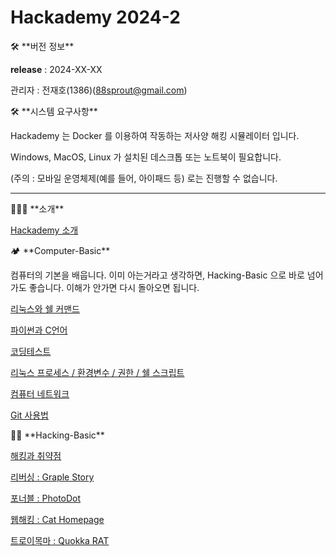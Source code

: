# Hackademy 2024-2

<aside>
🛠 **버전 정보**

**release** : 2024-XX-XX

관리자 : 전재호(1386)(88sprout@gmail.com)

</aside>

<aside>
🛠 **시스템 요구사항**

Hackademy 는 Docker 를 이용하여 작동하는 저사양 해킹 시뮬레이터 입니다.

Windows, MacOS, Linux 가 설치된 데스크톱 또는 노트북이 필요합니다.

(주의 : 모바일 운영체제(예를 들어, 아이패드 등) 로는 진행할 수 없습니다. 

</aside>

---

<aside>
👨🏻‍💻 **소개**

[Hackademy 소개](Hackademy%20%E1%84%89%E1%85%A9%E1%84%80%E1%85%A2%20ece1e2557dab489e95ac0416f4dac0df.md)

</aside>

<aside>
🏕️ **Computer-Basic**

컴퓨터의 기본을 배웁니다. 이미 아는거라고 생각하면, Hacking-Basic 으로 바로 넘어가도 좋습니다. 이해가 안가면 다시 돌아오면 됩니다.

[리눅스와 쉘 커맨드](%E1%84%85%E1%85%B5%E1%84%82%E1%85%AE%E1%86%A8%E1%84%89%E1%85%B3%E1%84%8B%E1%85%AA%20%E1%84%89%E1%85%B0%E1%86%AF%20%E1%84%8F%E1%85%A5%E1%84%86%E1%85%A2%E1%86%AB%E1%84%83%E1%85%B3%2001b39c0eb34c423696425193d69d5344.md)

[파이썬과 C언어](%E1%84%91%E1%85%A1%E1%84%8B%E1%85%B5%E1%84%8A%E1%85%A5%E1%86%AB%E1%84%80%E1%85%AA%20C%E1%84%8B%E1%85%A5%E1%86%AB%E1%84%8B%E1%85%A5%208101ad709b524fe99f1ce9911c3429a7.md)

[코딩테스트](%E1%84%8F%E1%85%A9%E1%84%83%E1%85%B5%E1%86%BC%E1%84%90%E1%85%A6%E1%84%89%E1%85%B3%E1%84%90%E1%85%B3%20e19c72a5b24144f3942d55ca9ead2265.md)

[리눅스 프로세스 / 환경변수 / 권한 / 쉘 스크립트](%E1%84%85%E1%85%B5%E1%84%82%E1%85%AE%E1%86%A8%E1%84%89%E1%85%B3%20%E1%84%91%E1%85%B3%E1%84%85%E1%85%A9%E1%84%89%E1%85%A6%E1%84%89%E1%85%B3%20%E1%84%92%E1%85%AA%E1%86%AB%E1%84%80%E1%85%A7%E1%86%BC%E1%84%87%E1%85%A7%E1%86%AB%E1%84%89%E1%85%AE%20%E1%84%80%E1%85%AF%E1%86%AB%E1%84%92%E1%85%A1%E1%86%AB%20%E1%84%89%E1%85%B0%E1%86%AF%20%E1%84%89%E1%85%B3%E1%84%8F%E1%85%B3%E1%84%85%E1%85%B5%E1%86%B8%E1%84%90%E1%85%B3%2027e5bc9594f24f31b4f55229153bafdf.md)

[컴퓨터 네트워크](%E1%84%8F%E1%85%A5%E1%86%B7%E1%84%91%E1%85%B2%E1%84%90%E1%85%A5%20%E1%84%82%E1%85%A6%E1%84%90%E1%85%B3%E1%84%8B%E1%85%AF%E1%84%8F%E1%85%B3%20f3ebbd4967b1401c8ec7cd2fcf8153b9.md)

[Git 사용법](Git%20%E1%84%89%E1%85%A1%E1%84%8B%E1%85%AD%E1%86%BC%E1%84%87%E1%85%A5%E1%86%B8%206124abf9dfa44b83af314eae42fe1d2b.md)

</aside>

<aside>
🥷🏻 **Hacking-Basic**

[해킹과 취약점](%E1%84%92%E1%85%A2%E1%84%8F%E1%85%B5%E1%86%BC%E1%84%80%E1%85%AA%20%E1%84%8E%E1%85%B1%E1%84%8B%E1%85%A3%E1%86%A8%E1%84%8C%E1%85%A5%E1%86%B7%208f872d9442044916a97ac4012b5e005d.md)

[리버싱 : Graple Story](%E1%84%85%E1%85%B5%E1%84%87%E1%85%A5%E1%84%89%E1%85%B5%E1%86%BC%20Graple%20Story%2037e14e1a56c849cdbd766d7b99ae4277.md)

[포너블 : PhotoDot](%E1%84%91%E1%85%A9%E1%84%82%E1%85%A5%E1%84%87%E1%85%B3%E1%86%AF%20PhotoDot%2027e1de5a9c3143a3b9f1e45ebc2e4d35.md)

[웹해킹 : Cat Homepage](%E1%84%8B%E1%85%B0%E1%86%B8%E1%84%92%E1%85%A2%E1%84%8F%E1%85%B5%E1%86%BC%20Cat%20Homepage%20ac5dcfcdbf6f4a29b940248832c91cc9.md)

[트로이목마 : Quokka RAT](%E1%84%90%E1%85%B3%E1%84%85%E1%85%A9%E1%84%8B%E1%85%B5%E1%84%86%E1%85%A9%E1%86%A8%E1%84%86%E1%85%A1%20Quokka%20RAT%2080f32126206d4042a847584317eefd5e.md)

</aside>